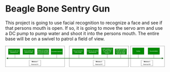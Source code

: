 # Beagle Bone Sentry Gun

This project is going to use facial recognition to recognize a face and see if that persons mouth is open. If so, it is going to move the servo arm and use a DC pump to pump water and shoot it into the persons mouth. The entire base will be on a swivel to patrol a field of view.

<img src=./timeline/timeline.png>
